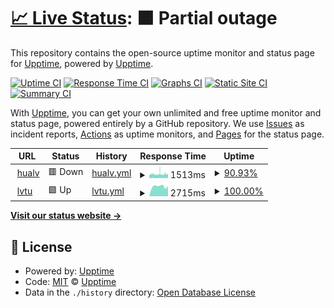 # [📈 Live Status](https://status.hualv.com): <!--live status--> **🟧 Partial outage**

This repository contains the open-source uptime monitor and status page for [Upptime](https://upptime.js.org), powered by [Upptime](https://github.com/upptime/upptime).

[![Uptime CI](https://github.com/hualvwang/web-status/workflows/Uptime%20CI/badge.svg)](https://github.com/hualvwang/web-status/actions?query=workflow%3A%22Uptime+CI%22)
[![Response Time CI](https://github.com/hualvwang/web-status/workflows/Response%20Time%20CI/badge.svg)](https://github.com/hualvwang/web-status/actions?query=workflow%3A%22Response+Time+CI%22)
[![Graphs CI](https://github.com/hualvwang/web-status/workflows/Graphs%20CI/badge.svg)](https://github.com/hualvwang/web-status/actions?query=workflow%3A%22Graphs+CI%22)
[![Static Site CI](https://github.com/hualvwang/web-status/workflows/Static%20Site%20CI/badge.svg)](https://github.com/hualvwang/web-status/actions?query=workflow%3A%22Static+Site+CI%22)
[![Summary CI](https://github.com/hualvwang/web-status/workflows/Summary%20CI/badge.svg)](https://github.com/hualvwang/web-status/actions?query=workflow%3A%22Summary+CI%22)

With [Upptime](https://upptime.js.org), you can get your own unlimited and free uptime monitor and status page, powered entirely by a GitHub repository. We use [Issues](https://github.com/upptime/upptime/issues) as incident reports, [Actions](https://github.com/hualvwang/web-status/actions) as uptime monitors, and [Pages](https://status.hualv.com) for the status page.

<!--start: status pages-->
<!-- This summary is generated by Upptime (https://github.com/upptime/upptime) -->
<!-- Do not edit this manually, your changes will be overwritten -->
<!-- prettier-ignore -->
| URL | Status | History | Response Time | Uptime |
| --- | ------ | ------- | ------------- | ------ |
| <img alt="" src="https://icons.duckduckgo.com/ip3/www.66law.cn.ico" height="13"> [hualv](https://www.66law.cn) | 🟥 Down | [hualv.yml](https://github.com/hualvwang/web-status/commits/HEAD/history/hualv.yml) | <details><summary><img alt="Response time graph" src="./graphs/hualv/response-time-week.png" height="20"> 1513ms</summary><br><a href="https://status.hualv.com/history/hualv"><img alt="Response time 1497" src="https://img.shields.io/endpoint?url=https%3A%2F%2Fraw.githubusercontent.com%2Fhualvwang%2Fweb-status%2FHEAD%2Fapi%2Fhualv%2Fresponse-time.json"></a><br><a href="https://status.hualv.com/history/hualv"><img alt="24-hour response time 1503" src="https://img.shields.io/endpoint?url=https%3A%2F%2Fraw.githubusercontent.com%2Fhualvwang%2Fweb-status%2FHEAD%2Fapi%2Fhualv%2Fresponse-time-day.json"></a><br><a href="https://status.hualv.com/history/hualv"><img alt="7-day response time 1513" src="https://img.shields.io/endpoint?url=https%3A%2F%2Fraw.githubusercontent.com%2Fhualvwang%2Fweb-status%2FHEAD%2Fapi%2Fhualv%2Fresponse-time-week.json"></a><br><a href="https://status.hualv.com/history/hualv"><img alt="30-day response time 1497" src="https://img.shields.io/endpoint?url=https%3A%2F%2Fraw.githubusercontent.com%2Fhualvwang%2Fweb-status%2FHEAD%2Fapi%2Fhualv%2Fresponse-time-month.json"></a><br><a href="https://status.hualv.com/history/hualv"><img alt="1-year response time 1497" src="https://img.shields.io/endpoint?url=https%3A%2F%2Fraw.githubusercontent.com%2Fhualvwang%2Fweb-status%2FHEAD%2Fapi%2Fhualv%2Fresponse-time-year.json"></a></details> | <details><summary><a href="https://status.hualv.com/history/hualv">90.93%</a></summary><a href="https://status.hualv.com/history/hualv"><img alt="All-time uptime 96.62%" src="https://img.shields.io/endpoint?url=https%3A%2F%2Fraw.githubusercontent.com%2Fhualvwang%2Fweb-status%2FHEAD%2Fapi%2Fhualv%2Fuptime.json"></a><br><a href="https://status.hualv.com/history/hualv"><img alt="24-hour uptime 99.99%" src="https://img.shields.io/endpoint?url=https%3A%2F%2Fraw.githubusercontent.com%2Fhualvwang%2Fweb-status%2FHEAD%2Fapi%2Fhualv%2Fuptime-day.json"></a><br><a href="https://status.hualv.com/history/hualv"><img alt="7-day uptime 90.93%" src="https://img.shields.io/endpoint?url=https%3A%2F%2Fraw.githubusercontent.com%2Fhualvwang%2Fweb-status%2FHEAD%2Fapi%2Fhualv%2Fuptime-week.json"></a><br><a href="https://status.hualv.com/history/hualv"><img alt="30-day uptime 96.62%" src="https://img.shields.io/endpoint?url=https%3A%2F%2Fraw.githubusercontent.com%2Fhualvwang%2Fweb-status%2FHEAD%2Fapi%2Fhualv%2Fuptime-month.json"></a><br><a href="https://status.hualv.com/history/hualv"><img alt="1-year uptime 96.62%" src="https://img.shields.io/endpoint?url=https%3A%2F%2Fraw.githubusercontent.com%2Fhualvwang%2Fweb-status%2FHEAD%2Fapi%2Fhualv%2Fuptime-year.json"></a></details>
| <img alt="" src="https://icons.duckduckgo.com/ip3/www.64365.com.ico" height="13"> [lvtu](https://www.64365.com) | 🟩 Up | [lvtu.yml](https://github.com/hualvwang/web-status/commits/HEAD/history/lvtu.yml) | <details><summary><img alt="Response time graph" src="./graphs/lvtu/response-time-week.png" height="20"> 2715ms</summary><br><a href="https://status.hualv.com/history/lvtu"><img alt="Response time 2609" src="https://img.shields.io/endpoint?url=https%3A%2F%2Fraw.githubusercontent.com%2Fhualvwang%2Fweb-status%2FHEAD%2Fapi%2Flvtu%2Fresponse-time.json"></a><br><a href="https://status.hualv.com/history/lvtu"><img alt="24-hour response time 2827" src="https://img.shields.io/endpoint?url=https%3A%2F%2Fraw.githubusercontent.com%2Fhualvwang%2Fweb-status%2FHEAD%2Fapi%2Flvtu%2Fresponse-time-day.json"></a><br><a href="https://status.hualv.com/history/lvtu"><img alt="7-day response time 2715" src="https://img.shields.io/endpoint?url=https%3A%2F%2Fraw.githubusercontent.com%2Fhualvwang%2Fweb-status%2FHEAD%2Fapi%2Flvtu%2Fresponse-time-week.json"></a><br><a href="https://status.hualv.com/history/lvtu"><img alt="30-day response time 2609" src="https://img.shields.io/endpoint?url=https%3A%2F%2Fraw.githubusercontent.com%2Fhualvwang%2Fweb-status%2FHEAD%2Fapi%2Flvtu%2Fresponse-time-month.json"></a><br><a href="https://status.hualv.com/history/lvtu"><img alt="1-year response time 2609" src="https://img.shields.io/endpoint?url=https%3A%2F%2Fraw.githubusercontent.com%2Fhualvwang%2Fweb-status%2FHEAD%2Fapi%2Flvtu%2Fresponse-time-year.json"></a></details> | <details><summary><a href="https://status.hualv.com/history/lvtu">100.00%</a></summary><a href="https://status.hualv.com/history/lvtu"><img alt="All-time uptime 99.95%" src="https://img.shields.io/endpoint?url=https%3A%2F%2Fraw.githubusercontent.com%2Fhualvwang%2Fweb-status%2FHEAD%2Fapi%2Flvtu%2Fuptime.json"></a><br><a href="https://status.hualv.com/history/lvtu"><img alt="24-hour uptime 100.00%" src="https://img.shields.io/endpoint?url=https%3A%2F%2Fraw.githubusercontent.com%2Fhualvwang%2Fweb-status%2FHEAD%2Fapi%2Flvtu%2Fuptime-day.json"></a><br><a href="https://status.hualv.com/history/lvtu"><img alt="7-day uptime 100.00%" src="https://img.shields.io/endpoint?url=https%3A%2F%2Fraw.githubusercontent.com%2Fhualvwang%2Fweb-status%2FHEAD%2Fapi%2Flvtu%2Fuptime-week.json"></a><br><a href="https://status.hualv.com/history/lvtu"><img alt="30-day uptime 99.95%" src="https://img.shields.io/endpoint?url=https%3A%2F%2Fraw.githubusercontent.com%2Fhualvwang%2Fweb-status%2FHEAD%2Fapi%2Flvtu%2Fuptime-month.json"></a><br><a href="https://status.hualv.com/history/lvtu"><img alt="1-year uptime 99.95%" src="https://img.shields.io/endpoint?url=https%3A%2F%2Fraw.githubusercontent.com%2Fhualvwang%2Fweb-status%2FHEAD%2Fapi%2Flvtu%2Fuptime-year.json"></a></details>

<!--end: status pages-->

[**Visit our status website →**](https://status.hualv.com)

## 📄 License

- Powered by: [Upptime](https://github.com/upptime/upptime)
- Code: [MIT](./LICENSE) © [Upptime](https://upptime.js.org)
- Data in the `./history` directory: [Open Database License](https://opendatacommons.org/licenses/odbl/1-0/)

